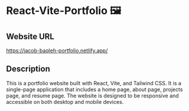 # React-Vite-Portfolio 🖼️

## Website URL

https://jacob-baqleh-portfolio.netlify.app/

## Description

This is a portfolio website built with React, Vite, and Tailwind CSS. It is a single-page application that includes a home page, about page, projects page, and resume page. The website is designed to be responsive and accessible on both desktop and mobile devices.
